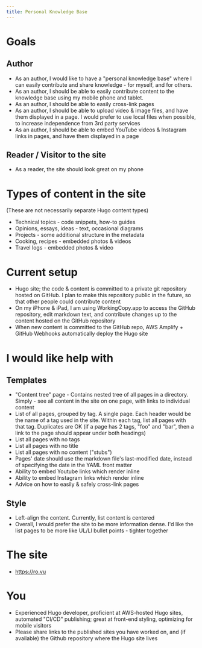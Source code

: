 ```yaml
---
title: Personal Knowledge Base
---
```



# Goals
## Author
- As an author, I would like to have a "personal knowledge base" where I can easily contribute and share knowledge - for myself, and for others. 
- As an author, I should be able to easily contribute content to the knowledge base using my mobile phone and tablet.
- As an author, I should be able to easily cross-link pages
- As an author, I should be able to upload video & image files, and have them displayed in a page. I would prefer to use local files when possible, to increase independence from 3rd party services
- As an author, I should be able to embed YouTube videos & Instagram links in pages, and have them displayed in a page

## Reader / Visitor to the site
- As a reader, the site should look great on my phone


# Types of content in the site
(These are not necessarily separate Hugo content types)

- Technical topics - code snippets, how-to guides
- Opinions, essays, ideas - text, occasional diagrams
- Projects - some additional structure in the metadata
- Cooking, recipes - embedded photos & videos
- Travel logs - embedded photos & video


# Current setup
- Hugo site; the code & content is committed to a private git repository hosted on GitHub. I plan to make this repository public in the future, so that other people could contribute content
- On my iPhone & iPad, I am using WorkingCopy.app to access the GitHub repository, edit markdown text, and contribute changes up to the content hosted on the GitHub repository
- When new content is committed to the GitHub repo, AWS Amplify + GitHub Webhooks automatically deploy the Hugo site


# I would like help with

## Templates
- "Content tree" page - Contains nested tree of all pages in a directory. Simply - see all content in the site on one page, with links to individual content
- List of all pages, grouped by tag. A single page. Each header would be the name of a tag used in the site. Within each tag, list all pages with that tag. Duplicates are OK (if a page has 2 tags, "foo" and "bar", then a link to the page should appear under both headings)
- List all pages with no tags
- List all pages with no title
- List all pages with no content ("stubs")
- Pages' date should use the markdown file's last-modified date, instead of specifying the date in the YAML front matter
- Ability to embed Youtube links which render inline
- Ability to embed Instagram links which render inline
- Advice on how to easily & safely cross-link pages


## Style
- Left-align the content. Currently, list content is centered
- Overall, I would prefer the site to be more information dense. I'd like the list pages to be more like UL/LI bullet points - tighter together



# The site
- https://ro.vu

# You
- Experienced Hugo developer, proficient at AWS-hosted Hugo sites, automated "CI/CD" publishing; great at front-end styling, optimizing for mobile visitors
- Please share links to the published sites you have worked on, and (if available) the Github repository where the Hugo site lives



